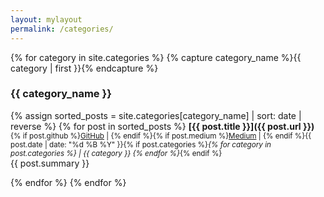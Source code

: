 ```yaml
---
layout: mylayout
permalink: /categories/
---
```


{% for category in site.categories %}
{% capture category_name %}{{ category | first }}{% endcapture %}
### {{ category_name }}

{% assign sorted_posts = site.categories[category_name]  | sort: date | reverse %}
{% for post in sorted_posts %}
**[{{ post.title }}]({{ post.url }})**      
<small>{% if post.github %}[GitHub](post.github) | {% endif %}{% if post.medium %}[Medium](post.medium) | {% endif %}{{ post.date | date: "%d %B %Y" }}{% if post.categories %}<i>{% for category in post.categories %} | {{ category }} {% endfor %}</i>{% endif %}</small>  
{{ post.summary }}

{% endfor %}
{% endfor %}